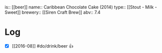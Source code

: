 is:: [[beer]]
name:: Caribbean Chocolate Cake (2014)
type:: [[Stout - Milk - Sweet]]
brewery:: [[Siren Craft Brew]]
abv:: 7.4

# Log
- [x] [[2016-08]] #do/drink/beer 👍
